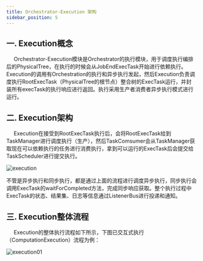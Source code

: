 ```yaml
---
title: Orchestrator-Execution 架构
sidebar_position: 5
---
```



## 一. Execution概念
&nbsp;&nbsp;&nbsp;&nbsp;&nbsp;Orchestrator-Execution模块是Orchestrator的执行模块，用于调度执行编排后的PhysicalTree，在执行的时候会从JobEndExecTask开始进行依赖执行。Execution的调用有Orchestration的执行和异步执行发起，然后Execution负责调度执行RootExecTask（PhysicalTree的根节点）整合树的ExecTask运行，并封装所有execTask的执行响应进行返回。执行采用生产者消费者异步执行模式进行运行。

## 二. Execution架构
&nbsp;&nbsp;&nbsp;&nbsp;&nbsp;Execution在接受到RootExecTask执行后，会将RootExecTask给到TaskManager进行调度执行（生产），然后TaskComsumer会从TaskManager获取现在可以依赖执行的任务进行消费执行，拿到可以运行的ExecTask后会提交给TaskScheduler进行提交执行。

![execution](/Images-zh/Architecture/orchestrator/execution/execution.png)

不管是异步执行和同步执行，都是通过上面的流程进行调度异步执行，同步执行会调用ExecTask的waitForCompleted方法，完成同步响应获取。整个执行过程中ExecTask的状态、结果集、日志等信息通过ListenerBus进行投递和通知。

## 三. Execution整体流程
&nbsp;&nbsp;&nbsp;&nbsp;&nbsp;Execution的整体执行流程如下所示，下图已交互式执行（ComputationExecution）流程为例：

![execution01](/Images-zh/Architecture/orchestrator/execution/execution01.png)

